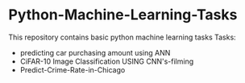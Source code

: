 # Python-Machine-Learning-Tasks
This repository contains basic python machine learning tasks 
Tasks: 
  - predicting car purchasing amount using ANN
  - CiFAR-10 Image Classification USING CNN's-filming
  - Predict-Crime-Rate-in-Chicago
